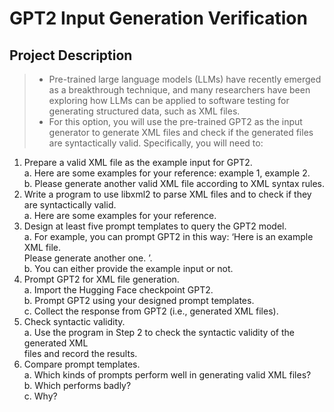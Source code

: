 # GPT2 Input Generation Verification

## Project Description
> * Pre-trained large language models (LLMs) have recently emerged as a breakthrough technique, and many researchers have been exploring how LLMs can be applied to software testing for
generating structured data, such as XML files.
> * For this option, you will use the pre-trained GPT2 as the input generator to generate XML files and check if the generated files are syntactically valid. Specifically, you will need to:
1. Prepare a valid XML file as the example input for GPT2.  
a. Here are some examples for your reference: example 1, example 2.  
b. Please generate another valid XML file according to XML syntax rules.  
2. Write a program to use libxml2 to parse XML files and to check if they are syntactically
valid.  
a. Here are some examples for your reference.  
3. Design at least five prompt templates to query the GPT2 model.  
a. For example, you can prompt GPT2 in this way: ‘Here is an example XML file.  
Please generate another one. <sample-xml>’.  
b. You can either provide the example input or not.  
4. Prompt GPT2 for XML file generation.  
a. Import the Hugging Face checkpoint GPT2.  
b. Prompt GPT2 using your designed prompt templates.  
c. Collect the response from GPT2 (i.e., generated XML files).  
5. Check syntactic validity.  
a. Use the program in Step 2 to check the syntactic validity of the generated XML  
files and record the results.
6. Compare prompt templates.  
a. Which kinds of prompts perform well in generating valid XML files?  
b. Which performs badly?  
c. Why?  
